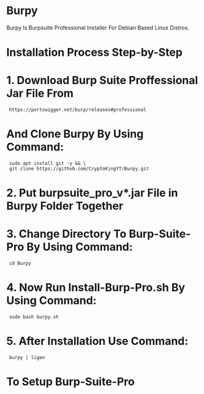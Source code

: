 # Burpy
Burpy Is Burpsuite Professional Installer For Debian Based Linux Distros.
# Installation Process Step-by-Step
# 1. Download Burp Suite Proffessional Jar File From 
     https://portswigger.net/burp/releases#professional 
# And Clone Burpy By Using Command:
     sudo apt install git -y && \
     git clone https://github.com/CryptoKingYT/Burpy.git
# 2. Put burpsuite_pro_v*.jar File in Burpy Folder Together
# 3. Change Directory To Burp-Suite-Pro By Using Command:
     cd Burpy
# 4. Now Run Install-Burp-Pro.sh By Using Command:
     sudo bash burpy.sh 
# 5. After Installation Use Command:
     burpy | ligen
#   To Setup Burp-Suite-Pro  
